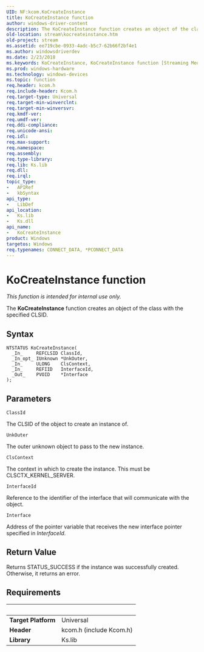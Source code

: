 ```yaml
---
UID: NF:kcom.KoCreateInstance
title: KoCreateInstance function
author: windows-driver-content
description: The KoCreateInstance function creates an object of the class with the specified CLSID.
old-location: stream\kocreateinstance.htm
old-project: stream
ms.assetid: ee719cbe-0933-4adc-b5c7-62b66f2bf4e1
ms.author: windowsdriverdev
ms.date: 2/23/2018
ms.keywords: KoCreateInstance, KoCreateInstance function [Streaming Media Devices], kcom/KoCreateInstance, ksfunc_57c8ab23-3163-4ef8-a381-bd81ce01d18e.xml, stream.kocreateinstance
ms.prod: windows-hardware
ms.technology: windows-devices
ms.topic: function
req.header: kcom.h
req.include-header: Kcom.h
req.target-type: Universal
req.target-min-winverclnt: 
req.target-min-winversvr: 
req.kmdf-ver: 
req.umdf-ver: 
req.ddi-compliance: 
req.unicode-ansi: 
req.idl: 
req.max-support: 
req.namespace: 
req.assembly: 
req.type-library: 
req.lib: Ks.lib
req.dll: 
req.irql: 
topic_type:
-	APIRef
-	kbSyntax
api_type:
-	LibDef
api_location:
-	Ks.lib
-	Ks.dll
api_name:
-	KoCreateInstance
product: Windows
targetos: Windows
req.typenames: CONNECT_DATA, *PCONNECT_DATA
---
```



# KoCreateInstance function
<i>This function is intended for internal use only.</i>

The <b>KoCreateInstance</b> function creates an object of the class with the specified CLSID.

## Syntax

````
NTSTATUS KoCreateInstance(
  _In_     REFCLSID ClassId,
  _In_opt_ IUnknown *UnkOuter,
  _In_     ULONG    ClsContext,
  _In_     REFIID   InterfaceId,
  _Out_    PVOID    *Interface
);
````

## Parameters

`ClassId`

The CLSID of the object to create an instance of.

`UnkOuter`

The outer unknown object to pass to the new instance.

`ClsContext`

The context in which to create the instance. This must be CLSCTX_KERNEL_SERVER.

`InterfaceId`

Reference to the identifier of the interface that will communicate with the object.

`Interface`

Address of the pointer variable that receives the new interface pointer specified in <i>InterfaceId</i>.


## Return Value

Returns STATUS_SUCCESS if the instance was successfully created. Otherwise, it returns an error.


## Requirements
| &nbsp; | &nbsp; |
| ---- |:---- |
| **Target Platform** | Universal |
| **Header** | kcom.h (include Kcom.h) |
| **Library** | Ks.lib |